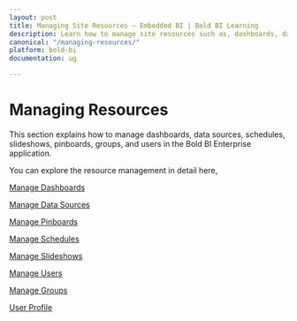 ```yaml
---
layout: post
title: Managing Site Resources – Embedded BI | Bold BI Learning
description: Learn how to manage site resources such as, dashboards, data sources, pinboards, schedules, slideshows, etc. in Bold BI deployed in your server.
canonical: "/managing-resources/"
platform: bold-bi
documentation: ug

---
```


# Managing Resources

This section explains how to manage dashboards, data sources, schedules, slideshows, pinboards, groups, and users in the Bold BI Enterprise application.

You can explore the resource management in detail here,

[Manage Dashboards](/managing-resources/manage-dashboards/)

[Manage Data Sources](/managing-resources/manage-data-sources/)

[Manage Pinboards](/managing-resources/manage-pinboards/)

[Manage Schedules](/managing-resources/manage-schedules/)

[Manage Slideshows](/managing-resources/manage-slideshows/)

[Manage Users](/managing-resources/manage-users/)

[Manage Groups](/managing-resources/manage-groups/)

[User Profile](/managing-resources/user-profile/)